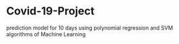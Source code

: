 # Covid-19-Project
prediction model for 10 days using polynomial regression and SVM algorithms of Machine Learning
